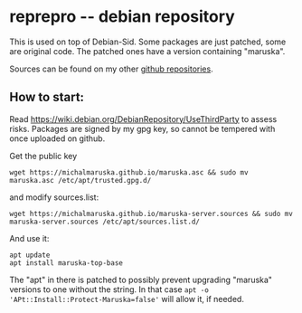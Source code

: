 # reprepro -- debian repository

This is used on top of Debian-Sid.
Some packages are just patched, some are original code.
The patched ones have a version containing "maruska".

Sources can be found on my other [github repositories](https://github.com/MichalMaruska?tab=repositories).


## How to start:


Read https://wiki.debian.org/DebianRepository/UseThirdParty to assess risks.
Packages are signed by my gpg key, so cannot be tempered with once uploaded on github.

Get the public key
```shell
wget https://michalmaruska.github.io/maruska.asc && sudo mv maruska.asc /etc/apt/trusted.gpg.d/
```
and modify sources.list:
```shell
wget https://michalmaruska.github.io/maruska-server.sources && sudo mv maruska-server.sources /etc/apt/sources.list.d/
```

And use it:
```shell
apt update
apt install maruska-top-base
```

The "apt" in there is patched to possibly prevent upgrading "maruska" versions to one without the string.
In that case `apt -o 'APt::Install::Protect-Maruska=false'` will allow it, if needed.
